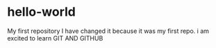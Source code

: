 # hello-world
My first repository
I have changed it because it was my first repo. i am excited to learn GIT AND GITHUB
